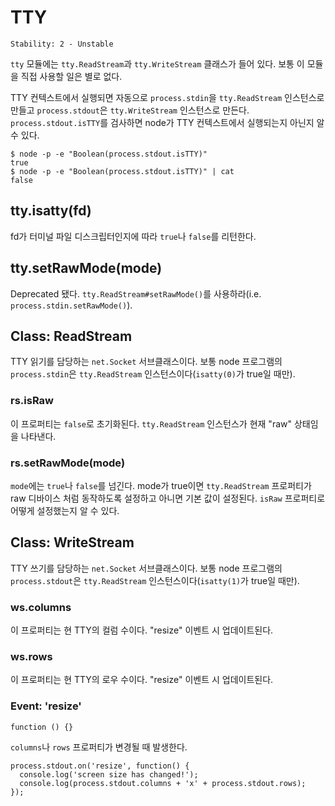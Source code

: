 # TTY

    Stability: 2 - Unstable

`tty` 모듈에는 `tty.ReadStream`과 `tty.WriteStream` 클래스가 들어 있다. 보통 이 모듈을 직접 사용할 일은 별로 없다.

TTY 컨텍스트에서 실행되면 자동으로 `process.stdin`을 `tty.ReadStream` 인스턴스로 만들고 `process.stdout`은 `tty.WriteStream` 인스턴스로 만든다. `process.stdout.isTTY`를 검사하면 node가 TTY 컨텍스트에서 실행되는지 아닌지 알 수 있다.

    $ node -p -e "Boolean(process.stdout.isTTY)"
    true
    $ node -p -e "Boolean(process.stdout.isTTY)" | cat
    false

## tty.isatty(fd)

fd가 터미널 파일 디스크립터인지에 따라 `true`나 `false`를 리턴한다.

## tty.setRawMode(mode)

Deprecated 됐다. `tty.ReadStream#setRawMode()`를 사용하라(i.e. `process.stdin.setRawMode()`).

## Class: ReadStream

TTY 읽기를 담당하는 `net.Socket` 서브클래스이다. 보통 node 프로그램의 `process.stdin`은 `tty.ReadStream` 인스턴스이다(`isatty(0)`가 true일 때만).

### rs.isRaw

이 프로퍼티는 `false`로 초기화된다. `tty.ReadStream` 인스턴스가 현재 "raw" 상태임을 나타낸다.

### rs.setRawMode(mode)

`mode`에는 `true`나 `false`를 넘긴다. mode가 true이면 `tty.ReadStream` 프로퍼티가 raw 디바이스 처럼 동작하도록 설정하고 아니면 기본 값이 설정된다. `isRaw` 프로퍼티로 어떻게 설정했는지 알 수 있다.

## Class: WriteStream

TTY 쓰기를 담당하는 `net.Socket` 서브클래스이다. 보통 node 프로그램의 `process.stdout`은 `tty.ReadStream` 인스턴스이다(`isatty(1)`가 true일 때만).


### ws.columns

이 프로퍼티는 현 TTY의 컬럼 수이다. "resize" 이벤트 시 업데이트된다.

### ws.rows

이 프로퍼티는 현 TTY의 로우 수이다. "resize" 이벤트 시 업데이트된다.

### Event: 'resize'

`function () {}`

`columns`나 `rows` 프로퍼티가 변경될 때 발생한다.

    process.stdout.on('resize', function() {
      console.log('screen size has changed!');
      console.log(process.stdout.columns + 'x' + process.stdout.rows);
    });
